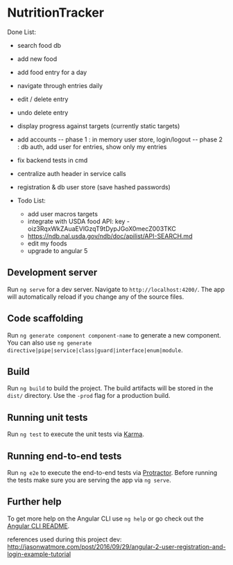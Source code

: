 # NutritionTracker

Done List:
- search food db
- add new food
- add food entry for a day
- navigate through entries daily
- edit / delete entry
- undo delete entry
- display progress against targets (currently static targets)
- add accounts
    -- phase 1 : in memory user store, login/logout
    -- phase 2 : db auth, add user for entries, show only my entries

- fix backend tests in cmd
- centralize auth header in service calls
- registration & db user store (save hashed passwords)

- Todo List:
    - add user macros targets
    - integrate with USDA food API: key - oiz3RqxWkZAuaEVlGzqT9tDypJGoX0mecZ003TKC
    - https://ndb.nal.usda.gov/ndb/doc/apilist/API-SEARCH.md
    - edit my foods
    - upgrade to angular 5


## Development server

Run `ng serve` for a dev server. Navigate to `http://localhost:4200/`. The app will automatically reload if you change any of the source files.

## Code scaffolding

Run `ng generate component component-name` to generate a new component. You can also use `ng generate directive|pipe|service|class|guard|interface|enum|module`.

## Build

Run `ng build` to build the project. The build artifacts will be stored in the `dist/` directory. Use the `-prod` flag for a production build.

## Running unit tests

Run `ng test` to execute the unit tests via [Karma](https://karma-runner.github.io).

## Running end-to-end tests

Run `ng e2e` to execute the end-to-end tests via [Protractor](http://www.protractortest.org/).
Before running the tests make sure you are serving the app via `ng serve`.

## Further help

To get more help on the Angular CLI use `ng help` or go check out the [Angular CLI README](https://github.com/angular/angular-cli/blob/master/README.md).


references used during this project dev:
http://jasonwatmore.com/post/2016/09/29/angular-2-user-registration-and-login-example-tutorial